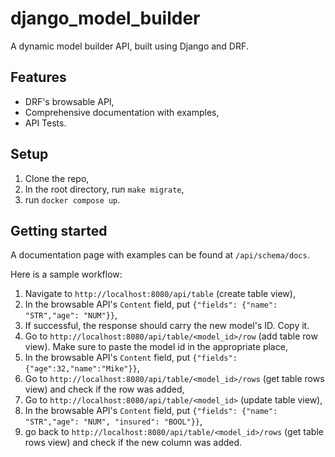 # django_model_builder
A dynamic model builder API, built using Django and DRF.

## Features
- DRF's browsable API,
- Comprehensive documentation with examples,
- API Tests.

## Setup
1. Clone the repo,
2. In the root directory, run `make migrate`,
3. run `docker compose up`.

## Getting started
A documentation page with examples can be found at `/api/schema/docs`.

Here is a sample workflow:
1. Navigate to `http://localhost:8080/api/table` (create table view),
2. In the browsable API's `Content` field, put `{"fields": {"name": "STR","age": "NUM"}}`,
3. If successful, the response should carry the new model's ID. Copy it.
4. Go to `http://localhost:8080/api/table/<model_id>/row` (add table row view). Make sure to paste the model id in the appropriate place,
5. In the browsable API's `Content` field, put `{"fields":{"age":32,"name":"Mike"}}`,
6. Go to `http://localhost:8080/api/table/<model_id>/rows` (get table rows view) and check if the row was added,
7. Go to `http://localhost:8080/api/table/<model_id>` (update table view),
8. In the browsable API's `Content` field, put `{"fields": {"name": "STR","age": "NUM", "insured": "BOOL"}}`,
9. go back to `http://localhost:8080/api/table/<model_id>/rows` (get table rows view) and check if the new column was added.
